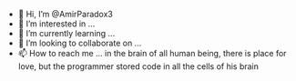 - 👋 Hi, I’m @AmirParadox3
- 👀 I’m interested in ...
- 🌱 I’m currently learning ...
- 💞️ I’m looking to collaborate on ...
- 📫 How to reach me ...
in the brain of all human being, there is place for love, but the programmer stored code in all the cells of his brain
<!---
AmirParadox3/AmirParadox3 is a ✨ special ✨ repository because its `README.md` (this file) appears on your GitHub profile.
You can click the Preview link to take a look at your changes.
--->
